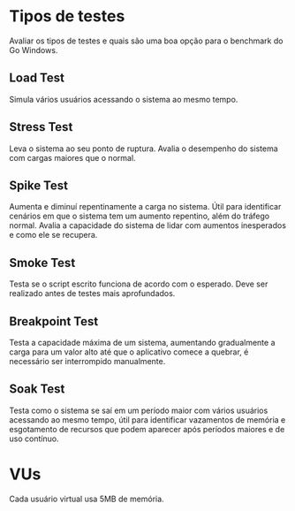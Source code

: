 # Tipos de testes
Avaliar os tipos de testes e quais são uma boa opção para o benchmark do Go Windows.

## Load Test
Simula vários usuários acessando o sistema ao mesmo tempo.

## Stress Test
Leva o sistema ao seu ponto de ruptura. Avalia o desempenho do sistema com cargas maiores que o normal.

## Spike Test
Aumenta e diminuí repentinamente a carga no sistema. Útil para identificar cenários em que o sistema tem um aumento repentino, além do tráfego normal. Avalia a capacidade do sistema de lidar com aumentos inesperados e como ele se recupera.

## Smoke Test
Testa se o script escrito funciona de acordo com o esperado. Deve ser realizado antes de testes mais aprofundados.

## Breakpoint Test
Testa a capacidade máxima de um sistema, aumentando gradualmente a carga para um valor alto até que o aplicativo comece a quebrar, é necessário ser interrompido manualmente.

## Soak Test
Testa como o sistema se saí em um período maior com vários usuários acessando ao mesmo tempo, útil para identificar vazamentos de memória e esgotamento de recursos que podem aparecer após períodos maiores e de uso contínuo.

# VUs
Cada usuário virtual usa 5MB de memória.
